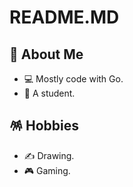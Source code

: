 # README.MD

## 🙋 About Me

- 💻 Mostly code with Go.
- 🏫 A student.

## 🪅 Hobbies

- ✍️ Drawing.
- 🎮 Gaming.
